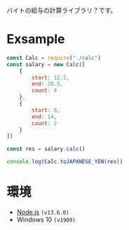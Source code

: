 バイトの給与の計算ライブラリ？です。  

# Exsample
```javascript
const Calc = require("./calc")
const salary = new Calc([
    {
        start: 12.5,
        end: 20.5,
        count: 4
    },
    {
        start: 8,
        end: 14,
        count: 2
    }
])

const res = salary.calc()

console.log(Calc.toJAPANESE_YEN(res))
```

# 環境
* [Node.js](https://nodejs.org/ja/) `(v13.6.0)`
* Windows 10 `(v1909)`
